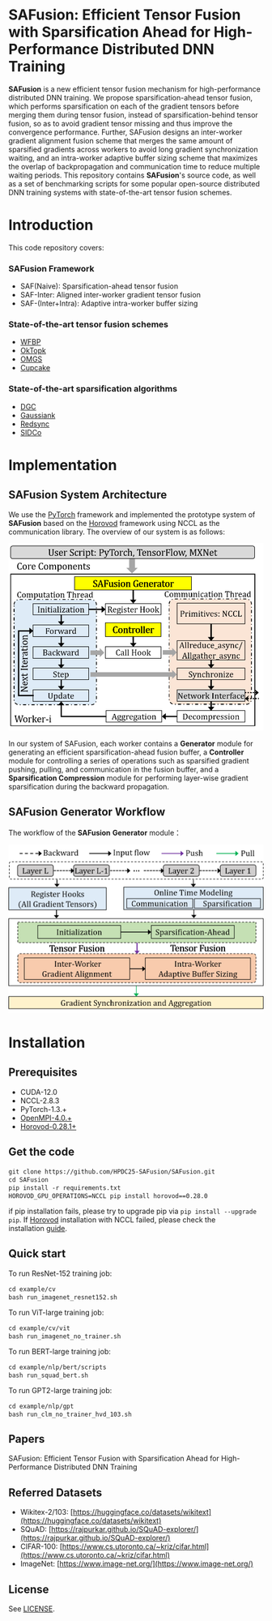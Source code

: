 # SAFusion: Efficient Tensor Fusion with Sparsification Ahead for High-Performance Distributed DNN Training

__SAFusion__ is a new efficient tensor fusion mechanism for high-performance distributed DNN training. We propose sparsification-ahead tensor fusion, which performs sparsification on each of the gradient tensors before merging them during tensor fusion, instead of sparsification-behind tensor fusion, so as to avoid gradient tensor missing and thus improve the convergence performance. Further, SAFusion designs an inter-worker gradient alignment fusion scheme that merges the same amount of sparsified gradients across workers to avoid long gradient synchronization waiting, and an intra-worker adaptive buffer sizing scheme that maximizes the overlap of backpropagation and communication time to reduce multiple waiting periods.
This repository contains __SAFusion__'s source code, as well as a set of benchmarking scripts for some popular open-source distributed DNN training systems with state-of-the-art tensor fusion schemes. 

# Introduction
This code repository covers:
### __SAFusion Framework__
- SAF(Naive): Sparsification-ahead tensor fusion
- SAF-Inter: Aligned inter-worker gradient tensor fusion
- SAF-(Inter+Intra): Adaptive intra-worker buffer sizing

### __State-of-the-art tensor fusion schemes__

- [WFBP](https://github.com/horovod/horovod)
- [OkTopk](https://dl.acm.org/doi/pdf/10.1145/3126908.3126912)
- [OMGS](https://github.com/HKBU-HPML/OMGS-SGD)
- [Cupcake](https://github.com/HPDC25-SAFusion/SAFusion/tree/main/cupcake)

### __State-of-the-art sparsification algorithms__

- [DGC](https://arxiv.org/pdf/1712.01887.pdf)
- [Gaussiank](https://arxiv.org/pdf/1911.08772.pdf)
- [Redsync](https://www.sciencedirect.com/science/article/pii/S0743731518308657)
- [SIDCo](https://proceedings.mlsys.org/paper_files/paper/2021/file/fea47a8aa372e42f3c84327aec9506cf-Paper.pdf)

# Implementation



## **__SAFusion__** System Architecture
We use the [PyTorch](https://github.com/pytorch/pytorch) framework and implemented the prototype system of __SAFusion__ based on the [Horovod](https://github.com/horovod/horovod) framework using NCCL as the communication library. The overview of our system is as follows: 
<!-- ![Overview](Overview.png) -->
<center class ='img'>
<img src="Overview_0208.png" width="600px" />
</center>

In our system of SAFusion, each worker contains a __Generator__ module for generating an efficient sparsification-ahead fusion buffer, a __Controller__ module for controlling a series of operations such as sparsified gradient pushing, pulling, and communication in the fusion buffer, and a __Sparsification Compression__ module for performing layer-wise gradient sparsification during the backward propagation.

## **__SAFusion__** Generator Workflow
The workflow of the __SAFusion__ __Generator__ module：
<center class ='img'>
<img src="Generator_0208.png" width="600px" />
</center>

# Installation


## **Prerequisites**
- CUDA-12.0
- NCCL-2.8.3
- PyTorch-1.3.+
- [OpenMPI-4.0.+](https://www-lb.open-mpi.org/software/ompi/v4.0/)
- [Horovod-0.28.1+](https://github.com/horovod/horovod)


## **Get the code**
```
git clone https://github.com/HPDC25-SAFusion/SAFusion.git
cd SAFusion
pip install -r requirements.txt
HOROVOD_GPU_OPERATIONS=NCCL pip install horovod==0.28.0
```

if pip installation fails, please try to upgrade pip via `pip install --upgrade pip`. If [Horovod](https://github.com/horovod/horovod) installation with NCCL failed, please check the installation [guide](https://horovod.readthedocs.io/en/stable/install_include.html).

## **Quick start**

To run ResNet-152 training job:

```
cd example/cv
bash run_imagenet_resnet152.sh
```

To run ViT-large training job:

```
cd example/cv/vit
bash run_imagenet_no_trainer.sh
```


To run BERT-large training job:
```
cd example/nlp/bert/scripts
bash run_squad_bert.sh
```

To run GPT2-large training job:
```
cd example/nlp/gpt
bash run_clm_no_trainer_hvd_103.sh
```

## **Papers**

SAFusion: Efficient Tensor Fusion with Sparsification Ahead for High-Performance Distributed DNN Training

## **Referred Datasets**

- Wikitex-2/103: [https://huggingface.co/datasets/wikitext](https://huggingface.co/datasets/wikitext)
- SQuAD: [https://rajpurkar.github.io/SQuAD-explorer/](https://rajpurkar.github.io/SQuAD-explorer/)
- CIFAR-100: [https://www.cs.utoronto.ca/~kriz/cifar.html](https://www.cs.utoronto.ca/~kriz/cifar.html)
- ImageNet: [https://www.image-net.org/](https://www.image-net.org/)

## **License**

See [LICENSE](https://github.com/ATC24-SAFusion/SAFusion/blob/main/LICENSE.txt).
